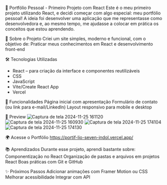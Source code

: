
🌟 Portfólio Pessoal - Primeiro Projeto com React
Este é o meu primeiro projeto utilizando React, e decidi começar com algo especial: meu portfólio pessoal! A ideia foi desenvolver uma aplicação que me representasse como desenvolvedora e, ao mesmo tempo, me ajudasse a colocar em prática os conceitos que estou aprendendo.

🚀 Sobre o Projeto
Criei um site simples, moderno e funcional, com o objetivo de:
Praticar meus conhecimentos em React e desenvolvimento front-end

🛠️ Tecnologias Utilizadas
- React – para criação da interface e componentes reutilizáveis
- CSS
- JavaScript
- Vite/Create React App 
- Vercel

🎯 Funcionalidades
Página inicial com apresentação
Formulário de contato (ou link para e-mail/LinkedIn)
Layout responsivo para mobile e desktop

📸 Preview
![Captura de tela 2024-11-25 161120](https://github.com/user-attachments/img/d3814e32-e0cf-42e9-952d-a10f881cbf17)
![Captura de tela 2024-11-25 160930](https://github.com/user-attachments/assets/66637b05-b79c-4d8e-be36-b49b273f0b73)
![Captura de tela 2024-11-25 174104](https://github.com/user-attachments/assets/f5984264-5496-4a71-8f82-7593576a9fb6)
![Captura de tela 2024-11-25 174130](https://github.com/user-attachments/assets/b71eaecf-2561-4375-a590-3ee925ec9050)

🌍 Acesse o Portfólio
https://portif-lio-seven-indol.vercel.app/


📚 Aprendizados
Durante esse projeto, aprendi bastante sobre:
Componentização no React
Organização de pastas e arquivos em projetos React
Boas práticas com Git e GitHub

✨ Próximos Passos
Adicionar animações com Framer Motion ou CSS
Melhorar acessibilidade
Integrar com API


